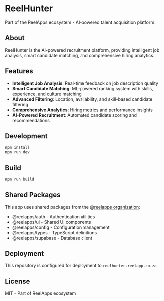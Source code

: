 # ReelHunter

Part of the ReelApps ecosystem - AI-powered talent acquisition platform.

## About
ReelHunter is the AI-powered recruitment platform, providing intelligent job analysis, smart candidate matching, and comprehensive hiring analytics.

## Features
- **Intelligent Job Analysis**: Real-time feedback on job description quality
- **Smart Candidate Matching**: ML-powered ranking system with skills, experience, and culture matching
- **Advanced Filtering**: Location, availability, and skill-based candidate filtering
- **Comprehensive Analytics**: Hiring metrics and performance insights
- **AI-Powered Recruitment**: Automated candidate scoring and recommendations

## Development
```bash
npm install
npm run dev
```

## Build
```bash
npm run build
```

## Shared Packages
This app uses shared packages from the [@reelapps organization](https://github.com/NathiDhliso/ReelApps):
- @reelapps/auth - Authentication utilities
- @reelapps/ui - Shared UI components  
- @reelapps/config - Configuration management
- @reelapps/types - TypeScript definitions
- @reelapps/supabase - Database client

## Deployment
This repository is configured for deployment to `reelhunter.reelapp.co.za`

## License
MIT - Part of ReelApps ecosystem
